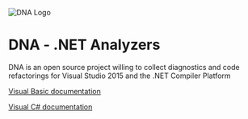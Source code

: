 ![DNA Logo](http://www.visual-basic.it/Portals/0/Contents/images/DNA_Logo.png)
# DNA - .NET Analyzers
DNA is an open source project willing to collect diagnostics and code refactorings for Visual Studio 2015 and the .NET Compiler Platform

[Visual Basic documentation](https://github.com/VisualBasicTipsTricks/DotNetAnalyzers/issues/1)

[Visual C# documentation](https://github.com/VisualBasicTipsTricks/DotNetAnalyzers/issues/2)
